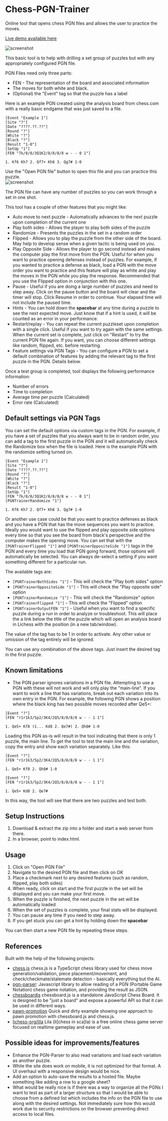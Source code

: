 # Chess-PGN-Trainer
Online tool that opens chess PGN files and allows the user to practice the moves.

[Live demo available here](https://rodpolako.github.io/)

![screenshot](screenshot.png)

This basic tool is to help with drilling a set group of puzzles but with any appropriately configured PGN file.  

PGN Files need only three parts:
* FEN - The representation of the board and associated information
* The moves for both white and black.
* (Optional) the "Event" tag so that the puzzle has a label

Here is an example PGN created using the analysis board from chess.com with a really basic endgame that was just saved to a file.
```
[Event "Example 1"]
[Site "?"]
[Date "????.??.??"]
[Round "?"]
[White "?"]
[Black "?"]
[Result "1-0"]
[SetUp "1"]
[FEN "7k/8/8/3Q1K2/8/8/8/8 w - - 0 1"]

1. Kf6 Kh7 2. Qf7+ Kh8 3. Qg7# 1-0
```
Use the "Open PGN file" button to open this file and you can practice this puzzle.  
![screenshot](screenshot2.png)

The PGN file can have any number of puzzles so you can work through a set in one shot.

This tool has a couple of other features that you might like:
* Auto move to next puzzle - Automatically advances to the next puzzle upon completion of the current one
* Play both sides - Allows the player to play both sides of the puzzle
* Randomize - Presents the puzzles in the set in a random order
* Flipped - Allows you to play the puzzle from the other side of the board.  May help to develop sense when a given tactic is being used on you.
* Play Opposite Side - Allows the player to go second instead and makes the computer play the first move from the PGN.  Useful for when you want to practice opening defenses instead of puzzles.  For example, if you wanted to practice a defense as black, load a PGN with the move order you want to practice and this feature will play as white and play the moves in the PGN while you play the response.  Recommended that you use the Flipped option in conjunction with this one.
* Pause - Useful if you are doing a large number of puzzles and need to step away.  Click on the pause button and the board will clear and the timer will stop.  Click Resume in order to continue.  Your elapsed time will not include the paused time.
* Hints - You can hold down the **spacebar** at any time during a puzzle to see the next expected move.  Just know that if a hint is used, it will be counted as an error in your performance.
* Restart/replay - You can repeat the current puzzleset upon completion with a single click. Useful if you want to try again with the same settings.  When the current set is complete, just click on "Restart" to try the current PGN file again.  If you want, you can choose different settings like random, flipped, etc. before restarting.
* Feature settings via PGN Tags - You can configure a PGN to set a default combination of features by adding the relevant tag to the first puzzle in the PGN.  Details below.
  
Once a test group is completed, tool displays the following performance information:
* Number of errors
* Time to completion
* Average time per puzzle (Calculated)
* Error rate (Calculated)

## Default settings via PGN Tags
You can set the default options via custom tags in the PGN.  For example, if you have a set of puzzles that you always want to be in random order, you can add a tag to the first puzzle in the PGN and it will automatically check the Randomize box when the file is loaded.
Here is the example PGN with the randomize setting turned on.
```
[Event "Example 1"]
[Site "?"]
[Date "????.??.??"]
[Round "?"]
[White "?"]
[Black "?"]
[Result "1-0"]
[SetUp "1"]
[FEN "7k/8/8/3Q1K2/8/8/8/8 w - - 0 1"]
[PGNTrainerRandomize "1"]

1. Kf6 Kh7 2. Qf7+ Kh8 3. Qg7# 1-0
```
Or another use case could be that you want to practice defenses as black and you have a PGN that has the move sequences you want to practice.  Ideally you would want to use the flipped and play opposite side options every time so that you see the board from black's perspective and the computer makes the opening move.  You can set that with the ```[PGNTrainerFlipped "1"]``` and ```[PGNTrainerOppositeSide "1"]``` tags in the PGN and every time you load that PGN going forward, those options will automatically be selected.  You can always de-select a setting if you want something different for a particular run.

The available tags are:
* ```[PGNTrainerBothSides "1"]``` - This will check the "Play both sides" option
* ```[PGNTrainerOppositeSide "1"]``` - This will check the "Play opposite side" option
* ```[PGNTrainerRandomize "1"]``` - This will check the "Randomize" option
* ```[PGNTrainerFlipped "1"]``` - This will check the "Flipped" option
* ```[PGNTrainerOutputFEN "1"]``` - Useful when you want to find a specific puzzle during a run in order to analyze or troubleshoot.  This will place the a link below the title of the puzzle which will open an analysis board in Lichess with the position (in a new tab/window).

The value of the tag has to be 1 in order to activate.  Any other value or omission of the tag entirely will be ignored.

You can use any combination of the above tags.  Just insert the desired tag in the first puzzle.

## Known limitations
* The PGN parser ignores variations in a PGN file.  Attempting to use a PGN with these will not work and will only play the "main-line".  If you want to work a line that has variations, break out each variation into its own entry in the PGN.
For example, the following PGN shows a position where the black king has two possible moves recorded after Qe5+:
```
[Event "?"]
[FEN "r1r1k3/5p2/3K4/2Q5/8/8/8/8 w - - 1 1"]

1. Qe5+ Kf8 (1... Kd8 2. Qe7#) 2. Qh8# 1-0
```
Loading this PGN as-is will result in the tool indicating that there is only 1 puzzle, the main line. To get the tool to test the main line and the variation, copy the entry and show each variation separately.  Like this:

```
[Event "?"]
[FEN "r1r1k3/5p2/3K4/2Q5/8/8/8/8 w - - 1 1"]

1. Qe5+ Kf8 2. Qh8# 1-0

[Event "?"]
[FEN "r1r1k3/5p2/3K4/2Q5/8/8/8/8 w - - 1 1"]

1. Qe5+ Kd8 2. Qe7#
```
In this way, the tool will see that there are two puzzles and test both.

## Setup Instructions
1. Download & extract the zip into a folder and start a web server from there.
2. In a browser, point to index.html.

## Usage
1. Click on "Open PGN File"
2. Navigate to the desired PGN file and then click on OK
3. Place a checkmark next to any desired features (such as random, flipped, play both sides)
4. When ready, click on start and the first puzzle in the set will be displayed and you can make your first move.
5. When the puzzle is finished, the next puzzle in the set will be automatically loaded
6. When the set of puzzles is complete, your final stats will be displayed.
7. You can pause any time if you need to step away.
8. If you get stuck you can get a hint by holding down the **spacebar**

You can then start a new PGN file by repeating these steps.

## References
Built with the help of the following projects:
* [chess.js](https://github.com/jhlywa/chess.js) chess.js is a TypeScript chess library used for chess move generation/validation, piece placement/movement, and check/checkmate/stalemate detection - basically everything but the AI.
* [pgn-parser](https://github.com/mliebelt/pgn-parser): Javascript library to allow reading of a PGN (Portable Game Notation) chess game notation, and providing the result as JSON.
* [chessboardjs](https://github.com/oakmac/chessboardjs/) chessboard.js is a standalone JavaScript Chess Board. It is designed to be "just a board" and expose a powerful API so that it can be used in different ways.
* [pawn-promotion](https://github.com/siansell/pawn-promotion) Quick and dirty example showing one approach to pawn promotion with chessboard.js and chess.js.
* [lichess-org/lila](https://github.com/lichess-org/lila/tree/master) Lila (li[chess in sca]la) is a free online chess game server focused on realtime gameplay and ease of use.


## Possible ideas for improvements/features
* Enhance the PGN-Parser to also read variations and load each variation as another puzzle.
* While the site does work on mobile, it is not optimized for that format.  A UI overhaul with a responsive design would be nice.
* Add an option to auto-save the results to a hosted file.  Maybe something like adding a row to a google sheet?
* What would be really nice is if there was a way to organize all the PGNs I want to test as part of a larger structure so that I would be able to choose from a defined list which includes the info on the PGN file to use along with the desired settings.  Not immediately sure how this would work due to security restrictions on the browser preventing direct access to local files.
